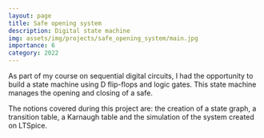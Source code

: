 ```yaml
---
layout: page
title: Safe opening system
description: Digital state machine
img: assets/img/projects/safe_opening_system/main.jpg
importance: 6
category: 2022
---
```


As part of my course on sequential digital circuits, I had the opportunity to build a state machine using D flip-flops and logic gates. This state machine manages the opening and closing of a safe.

The notions covered during this project are: the creation of a state graph, a transition table, a Karnaugh table and the simulation of the system created on LTSpice.
